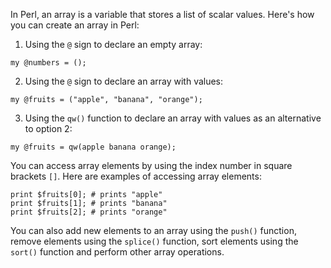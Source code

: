 In Perl, an array is a variable that stores a list of scalar values. Here's how you can create an array in Perl:

1. Using the `@` sign to declare an empty array:

```
my @numbers = ();
```

2. Using the `@` sign to declare an array with values:

```
my @fruits = ("apple", "banana", "orange");
```

3. Using the `qw()` function to declare an array with values as an alternative to option 2:

```
my @fruits = qw(apple banana orange);
```

You can access array elements by using the index number in square brackets `[]`. Here are examples of accessing array elements:

```
print $fruits[0]; # prints "apple"
print $fruits[1]; # prints "banana"
print $fruits[2]; # prints "orange"
```

You can also add new elements to an array using the `push()` function, remove elements using the `splice()` function, sort elements using the `sort()` function and perform other array operations.
